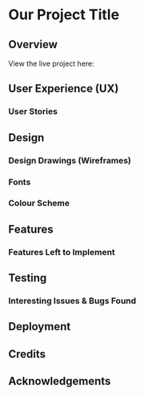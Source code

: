# **Our Project Title**

## Overview

View the live project here: 

## User Experience (UX)

### User Stories

## Design

### Design Drawings (Wireframes)

### Fonts

### Colour Scheme

## Features

### Features Left to Implement

## Testing

### Interesting Issues & Bugs Found

## Deployment

## Credits

## Acknowledgements
